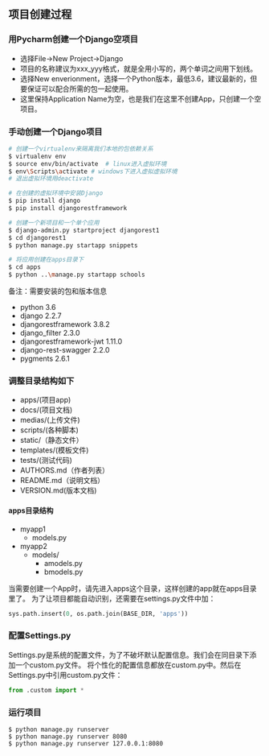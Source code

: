 ## 项目创建过程

### 用Pycharm创建一个Django空项目

- 选择File->New Project->Django
- 项目的名称建议为xxx_yyy格式，就是全用小写的，两个单词之间用下划线。
- 选择New enverionment，选择一个Python版本，最低3.6，建议最新的，但要保证可以配合所需的包一起使用。
- 这里保持Application Name为空，也是我们在这里不创建App，只创建一个空项目。

### 手动创建一个Django项目

```bash
# 创建一个virtualenv来隔离我们本地的包依赖关系
$ virtualenv env
$ source env/bin/activate  # linux进入虚拟环境
$ env\Scripts\activate # windows下进入虚拟虚拟环境
# 退出虚拟环境用deactivate

# 在创建的虚拟环境中安装Django
$ pip install django
$ pip install djangorestframework

# 创建一个新项目和一个单个应用
$ django-admin.py startproject djangorest1
$ cd djangorest1
$ python manage.py startapp snippets

# 将应用创建在apps目录下
$ cd apps
$ python ..\manage.py startapp schools
```

备注：需要安装的包和版本信息
- python 3.6
- django 2.2.7
- djangorestframework 3.8.2
- django_filter 2.3.0
- djangorestframework-jwt 1.11.0
- django-rest-swagger 2.2.0
- pygments 2.6.1

### 调整目录结构如下

- apps/(项目app)
- docs/(项目文档)
- medias/(上传文件)
- scripts/(各种脚本)
- static/（静态文件）
- templates/(模板文件)
- tests/(测试代码)
- AUTHORS.md（作者列表）
- README.md（说明文档）
- VERSION.md(版本文档)

#### apps目录结构
- myapp1
  - models.py      
- myapp2
  - models/
    - amodels.py
    - bmodels.py 

当需要创建一个App时，请先进入apps这个目录，这样创建的app就在apps目录里了。
为了让项目都能自动识别，还需要在settings.py文件中加：

```python
sys.path.insert(0, os.path.join(BASE_DIR, 'apps'))
```

### 配置Settings.py

Settings.py是系统的配置文件，为了不破坏默认配置信息。我们会在同目录下添加一个custom.py文件。
将个性化的配置信息都放在custom.py中。然后在Settings.py中引用custom.py文件：
```python
from .custom import *

```


### 运行项目

```
$ python manage.py runserver
$ python manage.py runserver 8080
$ python manage.py runserver 127.0.0.1:8080
```
